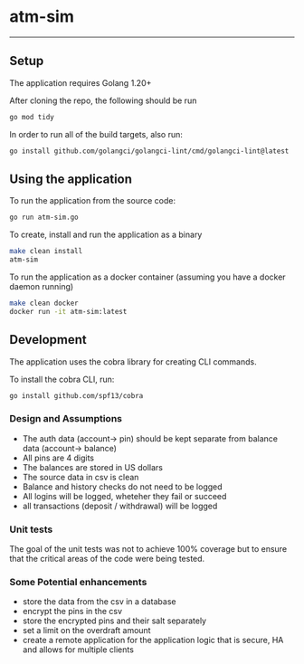 # atm-sim
___


## Setup

The application requires Golang 1.20+

After cloning the repo, the following should be run
```sh
go mod tidy
```

In order to run all of the build targets, also run:
```sh
go install github.com/golangci/golangci-lint/cmd/golangci-lint@latest
```

## Using the application

To run the application from the source code:
```bash
go run atm-sim.go
```

To create, install and run the application as a binary
```bash
make clean install
atm-sim
```

To run the application as a docker container (assuming you have a docker daemon running)
```bash
make clean docker
docker run -it atm-sim:latest
```

## Development
The application uses the cobra library for creating CLI commands.

To install the cobra CLI, run:
```sh
go install github.com/spf13/cobra
```

### Design and Assumptions
- The auth data (account-> pin) should be kept separate from balance data (account-> balance)
- All pins are 4 digits
- The balances are stored in US dollars
- The source data in csv is clean
- Balance and history checks do not need to be logged
- All logins will be logged, wheteher they fail or succeed
- all transactions (deposit / withdrawal) will be logged

### Unit tests
The goal of the unit tests was not to achieve 100% coverage but to ensure that the
critical areas of the code were being tested.

### Some Potential enhancements
- store the data from the csv in a database
- encrypt the pins in the csv
- store the encrypted pins and their salt separately
- set a limit on the overdraft amount
- create a remote application for the application logic that is secure, HA and allows for multiple clients